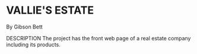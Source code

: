 # VALLIE'S ESTATE
By  Gibson Bett

DESCRIPTION
The project has the front web page of a real estate company including its products.


